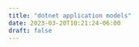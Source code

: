 ```yaml
---
title: "dotnet application models"
date: 2023-03-20T10:21:24-06:00
draft: false
---
```


[](/dotnet-application-models.png)
